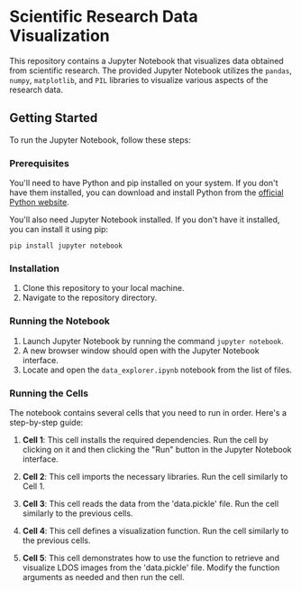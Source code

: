 # Scientific Research Data Visualization

This repository contains a Jupyter Notebook that visualizes data obtained from scientific research. The provided Jupyter Notebook utilizes the `pandas`, `numpy`, `matplotlib`, and `PIL` libraries to visualize various aspects of the research data.

## Getting Started

To run the Jupyter Notebook, follow these steps:

### Prerequisites

You'll need to have Python and pip installed on your system. If you don't have them installed, you can download and install Python from the [official Python website](https://www.python.org/downloads/).

You'll also need Jupyter Notebook installed. If you don't have it installed, you can install it using pip:

`pip install jupyter notebook`

### Installation

1. Clone this repository to your local machine.
2. Navigate to the repository directory.

### Running the Notebook

1. Launch Jupyter Notebook by running the command `jupyter notebook`.
2. A new browser window should open with the Jupyter Notebook interface.
3. Locate and open the `data_explorer.ipynb` notebook from the list of files.

### Running the Cells

The notebook contains several cells that you need to run in order. Here's a step-by-step guide:

1. **Cell 1**: This cell installs the required dependencies. Run the cell by clicking on it and then clicking the "Run" button in the Jupyter Notebook interface.

2. **Cell 2**: This cell imports the necessary libraries. Run the cell similarly to Cell 1.

3. **Cell 3**: This cell reads the data from the 'data.pickle' file. Run the cell similarly to the previous cells.

4. **Cell 4**: This cell defines a visualization function. Run the cell similarly to the previous cells.

5. **Cell 5**: This cell demonstrates how to use the function to retrieve and visualize LDOS images from the 'data.pickle' file. Modify the function arguments as needed and then run the cell.
